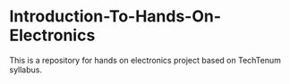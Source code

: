 # Introduction-To-Hands-On-Electronics
This is a repository for hands on electronics project based on TechTenum syllabus.
